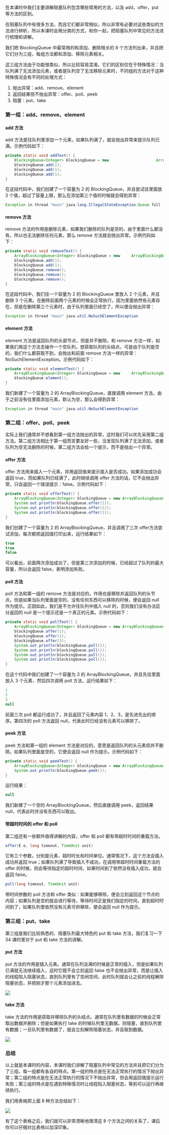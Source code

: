 在本课时中我们主要讲解阻塞队列包含哪些常用的方法，以及 add，offer，put 等方法的区别。

在阻塞队列中有很多方法，而且它们都非常相似，所以非常有必要对这些类似的方法进行辨析，所以本课时会用分类的方式，和你一起，把阻塞队列中常见的方法进行梳理和讲解。

我们把 BlockingQueue 中最常用的和添加、删除相关的 8 个方法列出来，并且把它们分为三组，每组方法都和添加、移除元素相关。

这三组方法由于功能很类似，所以比较容易混淆。它们的区别仅在于特殊情况：当队列满了无法添加元素，或者是队列空了无法移除元素时，不同组的方法对于这种特殊情况会有不同的处理方式：

1. 抛出异常：add、remove、element
2. 返回结果但不抛出异常：offer、poll、peek
3. 阻塞：put、take

### 第一组：add、remove、element

#### add 方法

add 方法是往队列里添加一个元素，如果队列满了，就会抛出异常来提示队列已满。示例代码如下：

```java
private static void addTest() {
    BlockingQueue<Integer> blockingQueue = new                     ArrayBlockingQueue<Integer>(2);
    blockingQueue.add(1);
    blockingQueue.add(1);
    blockingQueue.add(1);
}
```

在这段代码中，我们创建了一个容量为 2 的 BlockingQueue，并且尝试往里面放 3 个值，超过了容量上限，那么在添加第三个值的时候就会得到异常：

```java
Exception in thread "main" java.lang.IllegalStateException:Queue full
```

#### remove 方法

remove 方法的作用是删除元素，如果我们删除的队列是空的，由于里面什么都没有，所以也无法删除任何元素，那么 remove 方法就会抛出异常。示例代码如下：

```java
private static void removeTest() {
    ArrayBlockingQueue<Integer> blockingQueue = new     ArrayBlockingQueue<Integer>(2);
    blockingQueue.add(1);
    blockingQueue.add(1);
    blockingQueue.remove();
    blockingQueue.remove();
    blockingQueue.remove();
}
```

在这段代码中，我们往一个容量为 2 的 BlockingQueue 里放入 2 个元素，并且删除 3 个元素。在删除前面两个元素的时候会正常执行，因为里面依然有元素存在，但是在删除第三个元素时，由于队列里面已经空了，所以便会抛出异常：

```java
Exception in thread "main" java.util.NoSuchElementException
```

#### element 方法

element 方法是返回队列的头部节点，但是并不删除。和 remove 方法一样，如果我们用这个方法去操作一个空队列，想获取队列的头结点，可是由于队列是空的，我们什么都获取不到，会抛出和前面 remove 方法一样的异常：NoSuchElementException。示例代码如下：

```java
private static void elementTest() {
    ArrayBlockingQueue<Integer> blockingQueue = new     ArrayBlockingQueue<Integer>(2);
    blockingQueue.element();
}
```

我们新建了一个容量为 2 的 ArrayBlockingQueue，直接调用 element 方法，由于之前没有往里面添加元素，默认为空，那么会得到异常：

```java
Exception in thread "main" java.util.NoSuchElementException
```

### 第二组：offer、poll、peek

实际上我们通常并不想看到第一组方法抛出的异常，这时我们可以优先采用第二组方法。第二组方法相比于第一组而言要友好一些，当发现队列满了无法添加，或者队列为空无法删除的时候，第二组方法会给一个提示，而不是抛出一个异常。

#### offer 方法

offer 方法用来插入一个元素，并用返回值来提示插入是否成功。如果添加成功会返回 true，而如果队列已经满了，此时继续调用 offer 方法的话，它不会抛出异常，只会返回一个错误提示：false。示例代码如下：

```java
private static void offerTest() {
    ArrayBlockingQueue<Integer> blockingQueue = new ArrayBlockingQueue<Integer>(2);
    System.out.println(blockingQueue.offer(1));
    System.out.println(blockingQueue.offer(1));
    System.out.println(blockingQueue.offer(1));
}
```

我们创建了一个容量为 2 的 ArrayBlockingQueue，并且调用了三次 offer方法尝试添加，每次都把返回值打印出来，运行结果如下：

```java
true
true
false
```

可以看出，前面两次添加成功了，但是第三次添加的时候，已经超过了队列的最大容量，所以会返回 false，表明添加失败。

#### poll 方法

poll 方法和第一组的 remove 方法是对应的，作用也是移除并返回队列的头节点。但是如果当队列里面是空的，没有任何东西可以移除的时候，便会返回 null 作为提示。正因如此，我们是不允许往队列中插入 null 的，否则我们没有办法区分返回的 null 是一个提示还是一个真正的元素。示例代码如下：

```java
private static void pollTest() {
    ArrayBlockingQueue<Integer> blockingQueue = new ArrayBlockingQueue<Integer>(3);
    blockingQueue.offer(1);
    blockingQueue.offer(2);
    blockingQueue.offer(3);
    System.out.println(blockingQueue.poll());
    System.out.println(blockingQueue.poll());
    System.out.println(blockingQueue.poll());
    System.out.println(blockingQueue.poll());
}
```

在这个代码中我们创建了一个容量为 3 的 ArrayBlockingQueue，并且先往里面放入 3 个元素，然后四次调用 poll 方法，运行结果如下：

```java
1
2
3
null
```

前面三次 poll 都运行成功了，并且返回了元素内容 1、2、3，是先进先出的顺序。第四次的 poll 方法返回 null，代表此时已经没有元素可以移除了。

#### peek 方法

peek 方法和第一组的 element 方法是对应的，意思是返回队列的头元素但并不删除。如果队列里面是空的，它便会返回 null 作为提示。示例代码如下：

```java
private static void peekTest() {
    ArrayBlockingQueue<Integer> blockingQueue = new ArrayBlockingQueue<Integer>(2);
    System.out.println(blockingQueue.peek());
}
```

运行结果：

```java
null
```

我们新建了一个空的 ArrayBlockingQueue，然后直接调用 peek，返回结果 null，代表此时并没有东西可以取出。

#### 带超时时间的 offer 和 poll

第二组还有一些额外值得讲解的内容，offer 和 poll 都有带超时时间的重载方法。

```java
offer(E e, long timeout, TimeUnit unit)
```

它有三个参数，分别是元素、超时时长和时间单位。通常情况下，这个方法会插入成功并返回 true；如果队列满了导致插入不成功，在调用带超时时间重载方法的 offer 的时候，则会等待指定的超时时间，如果时间到了依然没有插入成功，就会返回 false。

```java
poll(long timeout, TimeUnit unit)
```

带时间参数的 poll 方法和 offer 类似：如果能够移除，便会立刻返回这个节点的内容；如果队列是空的就会进行等待，等待时间正是我们指定的时间，直到超时时间到了，如果队列里依然没有元素可供移除，便会返回 null 作为提示。

### 第三组：put、take

第三组是我们比较熟悉的、阻塞队列最大特色的 put 和 take 方法，我们复习一下 34 课时里对于 put 和 take 方法的讲解。

#### put 方法

put 方法的作用是插入元素。通常在队列没满的时候是正常的插入，但是如果队列已满就无法继续插入，这时它既不会立刻返回 false 也不会抛出异常，而是让插入的线程陷入阻塞状态，直到队列里有了空闲空间，此时队列就会让之前的线程解除阻塞状态，并把刚才那个元素添加进去。

![](https://s0.lgstatic.com/i/image3/M01/62/7E/Cgq2xl4lhcOAYPonAAB1UtAAltk655.png)

#### take 方法

take 方法的作用是获取并移除队列的头结点。通常在队列里有数据的时候会正常取出数据并删除；但是如果执行 take 的时候队列里无数据，则阻塞，直到队列里有数据；一旦队列里有数据了，就会立刻解除阻塞状态，并且取到数据。

![](https://s0.lgstatic.com/i/image3/M01/62/7E/Cgq2xl4lhdWAWOz8AABp-t8dt_8107.png)

### 总结

以上就是本课时的内容，本课时我们讲解了阻塞队列中常见的方法并且把它们分为了三组，每一组都有各自的特点。第一组的特点是在无法正常执行的情况下抛出异常；第二组的特点是在无法正常执行的情况下不抛出异常，但会用返回值提示运行失败；第三组的特点是在遇到特殊情况时让线程陷入阻塞状态，等到可以运行再继续执行。

我们用表格把上面 8 种方法总结如下：

![](https://s0.lgstatic.com/i/image3/M01/62/7E/CgpOIF4lheGALDjnAAHFyzrSvqU109.png)  

有了这个表格之后，我们就可以非常清晰地理清这 8 个方法之间的关系了，课后你可以仔细对比表格以加深印象。
